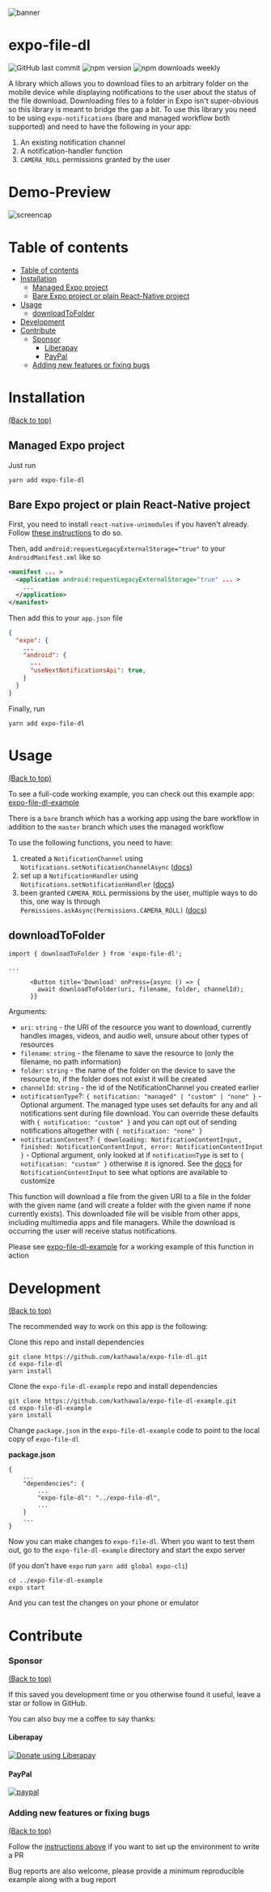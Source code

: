 <!-- Add banner here -->
![banner](https://storage.googleapis.com/gh-assets/expo-file-dl.png)

<!-- omit in toc -->
# expo-file-dl

<!-- Add buttons here -->
![GitHub last commit](https://img.shields.io/github/last-commit/kathawala/expo-file-dl)
![npm version](https://img.shields.io/npm/v/expo-file-dl)
![npm downloads weekly](https://img.shields.io/npm/dw/expo-file-dl)

<!-- Describe your project in brief -->
A library which allows you to download files to an arbitrary folder on the mobile device while displaying notifications to the user about the status of the file download. Downloading files to a folder in Expo isn't super-obvious so this library is meant to bridge the gap a bit.
To use this library you need to be using `expo-notifications` (bare and managed workflow both supported) and need to have the following in your app:

1. An existing notification channel
2. A notification-handler function
3. `CAMERA_ROLL` permissions granted by the user

<!-- Some badges that you could use -->

<!-- ![GitHub release (latest by date including pre-releases)](https://img.shields.io/github/v/release/navendu-pottekkat/awesome-readme?include_prereleases)
: This badge shows the version of the current release.

![GitHub issues](https://img.shields.io/github/issues-raw/navendu-pottekkat/awesome-readme)
: This is a dynamic badge from [**Shields IO**](https://shields.io/) that tracks issues in your project and gets updated automatically. It gives the user an idea about the issues and they can just click the badge to view the issues.

![GitHub pull requests](https://img.shields.io/github/issues-pr/navendu-pottekkat/awesome-readme)
: This is also a dynamic badge that tracks pull requests. This notifies the maintainers of the project when a new pull request comes.

![GitHub All Releases](https://img.shields.io/github/downloads/navendu-pottekkat/awesome-readme/total): If you are not like me and your project gets a lot of downloads(*I envy you*) then you should have a badge that shows the number of downloads! This lets others know how **Awesome** your project is and is worth contributing to.

![GitHub](https://img.shields.io/github/license/navendu-pottekkat/awesome-readme)
: This shows what kind of open-source license your project uses. This is good idea as it lets people know how they can use your project for themselves.

![Tweet](https://img.shields.io/twitter/url?style=flat-square&logo=twitter&url=https%3A%2F%2Fnavendu.me%2Fnsfw-filter%2Findex.html): This is not essential but it is a cool way to let others know about your project! Clicking this button automatically opens twitter and writes a tweet about your project and link to it. All the user has to do is to click tweet. Isn't that neat? -->

<!-- omit in toc -->
# Demo-Preview

![screencap](https://storage.googleapis.com/gh-assets/managed.gif)

# Table of contents

<!-- After you have introduced your project, it is a good idea to add a **Table of contents** or **TOC** as **cool** people say it. This would make it easier for people to navigate through your README and find exactly what they are looking for.

Here is a sample TOC(*wow! such cool!*) that is actually the TOC for this README. -->

- [Table of contents](#table-of-contents)
- [Installation](#installation)
  - [Managed Expo project](#managed-expo-project)
  - [Bare Expo project or plain React-Native project](#bare-expo-project-or-plain-react-native-project)
- [Usage](#usage)
  - [downloadToFolder](#downloadtofolder)
- [Development](#development)
- [Contribute](#contribute)
    - [Sponsor](#sponsor)
      - [Liberapay](#liberapay)
      - [PayPal](#paypal)
    - [Adding new features or fixing bugs](#adding-new-features-or-fixing-bugs)

# Installation
[(Back to top)](#table-of-contents)

## Managed Expo project

Just run

```
yarn add expo-file-dl
```

## Bare Expo project or plain React-Native project

First, you need to install `react-native-unimodules` if you haven't already.
Follow [these instructions](https://docs.expo.io/bare/installing-unimodules/) to do so.

Then, add `android:requestLegacyExternalStorage="true"` to your `AndroidManifest.xml` like so

```xml
<manifest ... >
  <application android:requestLegacyExternalStorage="true" ... >
    ...
  </application>
</manifest>
```

Then add this to your `app.json` file

```json
{
  "expo": {
    ...
    "android": {
      ...
      "useNextNotificationsApi": true,
    }
  }
}
```

Finally, run

```
yarn add expo-file-dl
```

# Usage
[(Back to top)](#table-of-contents)

To see a full-code working example, you can check out this example app: [expo-file-dl-example](https://github.com/kathawala/expo-file-dl-example)

There is a `bare` branch which has a working app using the bare workflow in addition to the `master` branch which uses the managed workflow

To use the following functions, you need to have:

1. created a `NotificationChannel` using `Notifications.setNotificationChannelAsync` ([docs](https://docs.expo.io/versions/v39.0.0/sdk/notifications/#setnotificationchannelasyncidentifier-string-channel-notificationchannelinput-promisenotificationchannel--null))
2. set up a `NotificationHandler` using `Notifications.setNotificationHandler` ([docs](https://docs.expo.io/versions/v39.0.0/sdk/notifications/#setnotificationchannelasyncidentifier-string-channel-notificationchannelinput-promisenotificationchannel--null))
3. been granted `CAMERA_ROLL` permissions by the user, multiple ways to do this, one way is through `Permissions.askAsync(Permissions.CAMERA_ROLL)` ([docs](https://docs.expo.io/versions/v39.0.0/sdk/permissions/#permissionsaskasynctypes))

## downloadToFolder

```
import { downloadToFolder } from 'expo-file-dl';

...

      <Button title='Download' onPress={async () => {
        await downloadToFolder(uri, filename, folder, channelId);
      }}

```

Arguments:
* `uri`: `string` - the URI of the resource you want to download, currently handles images, videos, and audio well, unsure about other types of resources
* `filename`: `string` - the filename to save the resource to (only the filename, no path information)
* `folder`: `string` - the name of the folder on the device to save the resource to, if the folder does not exist it will be created
* `channelId`: `string` - the id of the NotificationChannel you created earlier
* `notificationType`?: `{ notification: "managed" | "custom" | "none" }` - Optional argument. The managed type uses set defaults for any and all notifications sent during file download. You can override these defaults with `{ notification: "custom" }` and you can opt out of sending notifications altogether with `{ notification: "none" }`
* `notificationContent`?: `{ downloading: NotificationContentInput, finished: NotificationContentInput, error: NotificationContentInput }` - Optional argument, only looked at if `notificationType` is set to `{ notification: "custom" }` otherwise it is ignored. See the [docs](https://docs.expo.io/versions/v39.0.0/sdk/notifications/#notificationcontentinput) for `NotificationContentInput` to see what options are available to customize

This function will download a file from the given URI to a file in the folder with the given name (and will create a folder with the given name if none currently exists). This downloaded file will be visible from other apps, including multimedia apps and file managers. While the download is occurring the user will receive status notifications.

Please see [expo-file-dl-example](https://github.com/kathawala/expo-file-dl-example) for a working example of this function in action


# Development
[(Back to top)](#table-of-contents)

The recommended way to work on this app is the following:

Clone this repo and install dependencies

```
git clone https://github.com/kathawala/expo-file-dl.git
cd expo-file-dl
yarn install
```

Clone the `expo-file-dl-example` repo and install dependencies

```
git clone https://github.com/kathawala/expo-file-dl-example.git
cd expo-file-dl-example
yarn install
```

Change `package.json` in the `expo-file-dl-example` code to point to the local copy of `expo-file-dl`

**package.json**
```
{
    ...
    "dependencies": {
        ...
        "expo-file-dl": "../expo-file-dl",
        ...
    }
    ...
}
```

Now you can make changes to `expo-file-dl`. When you want to test them out, go to the `expo-file-dl-example` directory and start the expo server

(if you don't have `expo` run `yarn add global expo-cli`)
```
cd ../expo-file-dl-example
expo start
```

And you can test the changes on your phone or emulator

# Contribute

### Sponsor
[(Back to top)](#table-of-contents)

If this saved you development time or you otherwise found it useful, leave a star or follow in GitHub.

You can also buy me a coffee to say thanks:

<!-- Liberapay -->
#### Liberapay
<a href="https://liberapay.com/kathawala/donate"><img alt="Donate using Liberapay" src="https://liberapay.com/assets/widgets/donate.svg"></a>

<!-- PayPal -->
#### PayPal
[![paypal](https://www.paypalobjects.com/en_US/i/btn/btn_donateCC_LG.gif)](https://www.paypal.com/cgi-bin/webscr?cmd=_donations&business=LHG78XBMVTU82&item_name=open+source+software&currency_code=USD)

### Adding new features or fixing bugs
[(Back to top)](#table-of-contents)

Follow the [instructions above](#development) if you want to set up the environment to write a PR

Bug reports are also welcome, please provide a minimum reproducible example along with a bug report
